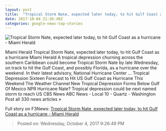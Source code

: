 ```yaml
---
layout: post
title:  "Tropical Storm Nate, expected later today, to hit Gulf Coast as a hurricane - Miami Herald"
date: 2017-10-04 21:26:49Z
categories: google-news-top-stories
---
```


![Tropical Storm Nate, expected later today, to hit Gulf Coast as a hurricane - Miami Herald](http://www.miamiherald.com/news/weather/hurricane/b39p0g/picture177044276/alternates/LANDSCAPE_1140/5%20pm%20track%201004)

Miami Herald Tropical Storm Nate, expected later today, to hit Gulf Coast as a hurricane Miami Herald A tropical depression churning across the southern Caribbean could become Tropical Storm Nate by late Wednesday, on track to hit the Gulf Coast, and possibly Florida, as a hurricane over the weekend. In their latest advisory, National Hurricane Center ... Tropical Depression Sixteen Forecast to Hit US Gulf Coast as Hurricane This Weekend The Weather Channel New Tropical Depression Forms Below Gulf Of Mexico NPR Hurricane Nate? Tropical depression could be next named storm to reach US CBS News ABC News - Local 10 - Quartz - Washington Post all 330 news articles »


Full story on F3News: [Tropical Storm Nate, expected later today, to hit Gulf Coast as a hurricane - Miami Herald](http://www.f3nws.com/n/ZvNRPB)

> Posted on: Wednesday, October 4, 2017 9:26:49 PM
